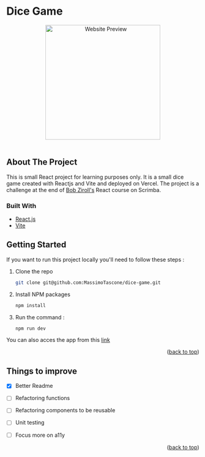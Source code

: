 

# Dice Game

<div align="center">
  <a href="https://dice-game-phi-three.vercel.app">
    <img src="https://i.imgur.com/S88PzQM.png" alt="Website Preview" width="300" height="300">
  </a>
 </div>
 
 <br/>

<!-- ABOUT THE PROJECT -->
<a name="readme-top"></a>
## About The Project


This is small React project for learning purposes only. It is a small dice game created with Reactjs and Vite and deployed on Vercel.
The project is a challenge at the end of [Bob Ziroll's](https://scrimba.com/learn/learnreact) React course on Scrimba.



### Built With

* [React.js](https://react.dev/)
* [Vite](https://vitejs.dev/)


<!-- GETTING STARTED -->
## Getting Started

If you want to run this project locally you'll need to follow these steps :


1. Clone the repo
   ```sh
   git clone git@github.com:MassimoTascone/dice-game.git
   
   ```
3. Install NPM packages
   ```sh
   npm install
   ```
4. Run the command :
   ```sh
   npm run dev
   ```
You can also acces the app from this [link](https://dice-game-phi-three.vercel.app/)

<p align="right">(<a href="#readme-top">back to top</a>)</p>

<!-- to do -->
## Things to improve

- [x] Better Readme
- [ ] Refactoring functions
- [ ] Refactoring components to be reusable
- [ ] Unit testing 
- [ ] Focus more on a11y


<p align="right">(<a href="#readme-top">back to top</a>)</p>
